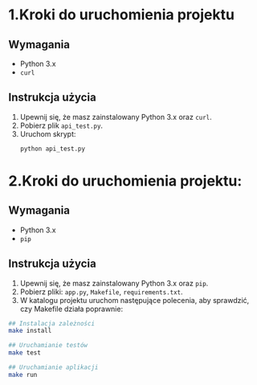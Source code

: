 # 1.Kroki do uruchomienia projektu

## Wymagania
- Python 3.x
- `curl`

## Instrukcja użycia
1. Upewnij się, że masz zainstalowany Python 3.x oraz `curl`.
2. Pobierz plik `api_test.py`.
3. Uruchom skrypt:
   ```bash
   python api_test.py

# 2.Kroki do uruchomienia projektu:

## Wymagania
- Python 3.x
- `pip`

## Instrukcja użycia
1. Upewnij się, że masz zainstalowany Python 3.x oraz `pip`.
2. Pobierz pliki: `app.py`, `Makefile`, `requirements.txt`.
3. W katalogu projektu uruchom następujące polecenia, aby sprawdzić, czy Makefile działa poprawnie:
```bash
## Instalacja zależności
make install

## Uruchamianie testów
make test

## Uruchamianie aplikacji
make run
